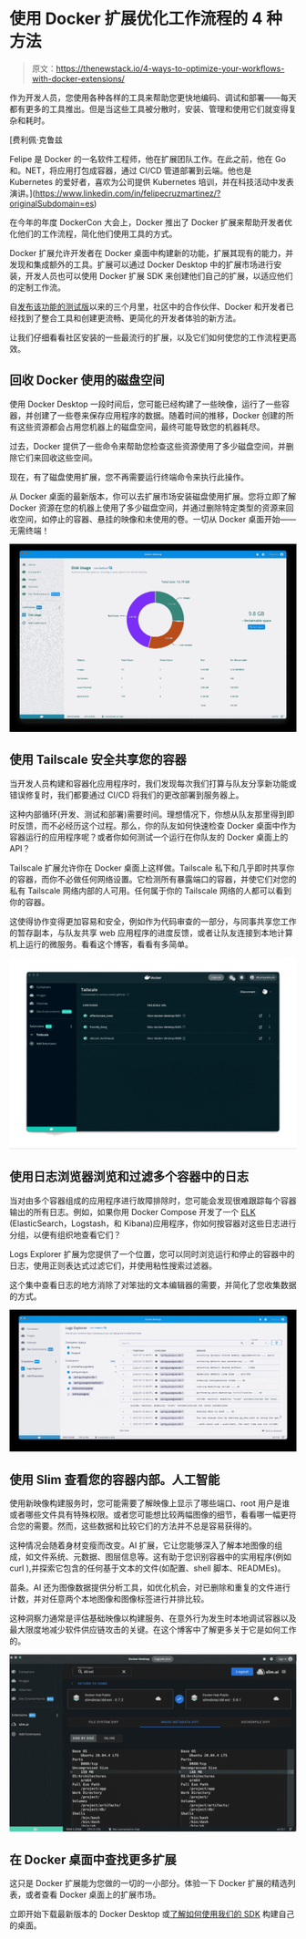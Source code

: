 # 使用 Docker 扩展优化工作流程的 4 种方法

> 原文：<https://thenewstack.io/4-ways-to-optimize-your-workflows-with-docker-extensions/>

作为开发人员，您使用各种各样的工具来帮助您更快地编码、调试和部署——每天都有更多的工具推出。但是当这些工具被分散时，安装、管理和使用它们就变得复杂和耗时。

 [费利佩·克鲁兹

Felipe 是 Docker 的一名软件工程师，他在扩展团队工作。在此之前，他在 Go 和。NET，将应用打包成容器，通过 CI/CD 管道部署到云端。他也是 Kubernetes 的爱好者，喜欢为公司提供 Kubernetes 培训，并在科技活动中发表演讲。](https://www.linkedin.com/in/felipecruzmartinez/?originalSubdomain=es) 

在今年的年度 DockerCon 大会上，Docker 推出了 Docker 扩展来帮助开发者优化他们的工作流程，简化他们使用工具的方式。

Docker 扩展允许开发者在 Docker 桌面中构建新的功能，扩展其现有的能力，并发现和集成额外的工具。扩展可以通过 Docker Desktop 中的扩展市场进行安装，开发人员也可以使用 Docker 扩展 SDK 来创建他们自己的扩展，以适应他们的定制工作流。

自[发布该功能的测试版](https://www.docker.com/blog/docker-extensions-discover-build-integrate-new-tools-into-docker-desktop/)以来的三个月里，社区中的合作伙伴、Docker 和开发者已经找到了整合工具和创建更流畅、更简化的开发者体验的新方法。

让我们仔细看看社区安装的一些最流行的扩展，以及它们如何使您的工作流程更高效。

## 回收 Docker 使用的磁盘空间

使用 Docker Desktop 一段时间后，您可能已经构建了一些映像，运行了一些容器，并创建了一些卷来保存应用程序的数据。随着时间的推移，Docker 创建的所有这些资源都会占用您机器上的磁盘空间，最终可能导致您的机器耗尽。

过去，Docker 提供了一些命令来帮助您检查这些资源使用了多少磁盘空间，并删除它们来回收这些空间。

现在，有了磁盘使用扩展，您不再需要运行终端命令来执行此操作。

从 Docker 桌面的最新版本，你可以去扩展市场安装磁盘使用扩展。您将立即了解 Docker 资源在您的机器上使用了多少磁盘空间，并通过删除特定类型的资源来回收空间，如停止的容器、悬挂的映像和未使用的卷。一切从 Docker 桌面开始——无需终端！

![](img/49a6718d81b3eb457ee011558938ec23.png)

## 使用 Tailscale 安全共享您的容器

当开发人员构建和容器化应用程序时，我们发现每次我们打算与队友分享新功能或错误修复时，我们都要通过 CI/CD 将我们的更改部署到服务器上。

这种内部循环(开发、测试和部署)需要时间。理想情况下，你想从队友那里得到即时反馈，而不必经历这个过程。那么，你的队友如何快速检查 Docker 桌面中作为容器运行的应用程序呢？或者你如何测试一个运行在你队友的 Docker 桌面上的 API？

Tailscale 扩展允许你在 Docker 桌面上这样做。Tailscale 私下和几乎即时共享你的容器，而你不必做任何网络设置。它检测所有暴露端口的容器，并使它们对您的私有 Tailscale 网络内部的人可用。任何属于你的 Tailscale 网络的人都可以看到你的容器。

这使得协作变得更加容易和安全，例如作为代码审查的一部分，与同事共享您工作的暂存副本，与队友共享 web 应用程序的进度反馈，或者让队友连接到本地计算机上运行的微服务。看看这个博客，看看有多简单。

![](img/b9bb468c12bbfc236ae9b109247bd0ba.png)

## 使用日志浏览器浏览和过滤多个容器中的日志

当对由多个容器组成的应用程序进行故障排除时，您可能会发现很难跟踪每个容器输出的所有日志。例如，如果你用 Docker Compose 开发了一个 [ELK](https://github.com/docker/awesome-compose/tree/master/elasticsearch-logstash-kibana) (ElasticSearch，Logstash，和 Kibana)应用程序，你如何按容器对这些日志进行分组，以便有组织地查看它们？

Logs Explorer 扩展为您提供了一个位置，您可以同时浏览运行和停止的容器中的日志，使用正则表达式过滤它们，并使用粘性搜索过滤器。

这个集中查看日志的地方消除了对笨拙的文本编辑器的需要，并简化了您收集数据的方式。

![](img/c564097f7b0f9d20c9d2f04ce6db99ce.png)

## 使用 Slim 查看您的容器内部。人工智能

使用新映像构建服务时，您可能需要了解映像上显示了哪些端口、root 用户是谁或者哪些文件具有特殊权限。或者您可能想比较两幅图像的细节，看看哪一幅更符合您的需要。然而，这些数据和比较它们的方法并不总是容易获得的。

这种情况会随着身材变瘦而改变。AI 扩展，它让您能够深入了解本地图像的组成，如文件系统、元数据、图层信息等。这有助于您识别容器中的实用程序(例如 curl ),并探索它包含的任何基于文本的文件(如配置、shell 脚本、READMEs)。

苗条。AI 还为图像数据提供分析工具，如优化机会，对已删除和重复的文件进行计数，并对任意两个本地图像和图像标签进行并排比较。

这种洞察力通常是评估基础映像以构建服务、在意外行为发生时本地调试容器以及最大限度地减少软件供应链攻击的关键。在这个博客中了解更多关于它是如何工作的。

![](img/77720c9916576ddd5f00b7c2101c318c.png)

## 在 Docker 桌面中查找更多扩展

这只是 Docker 扩展能为您做的一切的一小部分。体验一下 Docker 扩展的精选列表，或者查看 Docker 桌面上的扩展市场。

立即开始下载最新版本的 Docker Desktop 或[了解如何使用我们的 SDK](https://www.docker.com/blog/build-your-first-docker-extension/) 构建自己的桌面。

<svg xmlns:xlink="http://www.w3.org/1999/xlink" viewBox="0 0 68 31" version="1.1"><title>Group</title> <desc>Created with Sketch.</desc></svg>